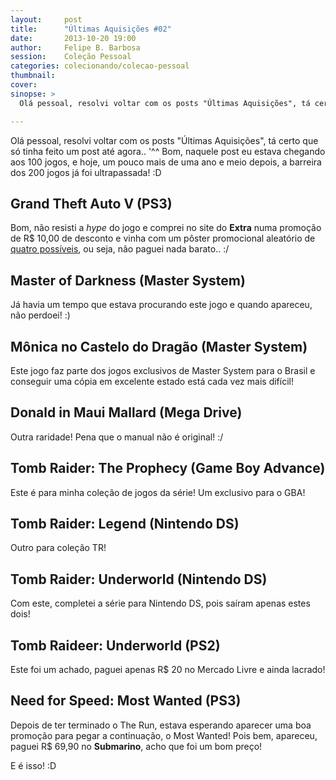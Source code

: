```yaml
---
layout:     post
title:      "Últimas Aquisições #02"
date:       2013-10-20 19:00
author:     Felipe B. Barbosa
session:    Coleção Pessoal
categories: colecionando/colecao-pessoal
thumbnail:  
cover:
sinopse: >
  Olá pessoal, resolvi voltar com os posts "Últimas Aquisições", tá certo que só tinha feito um post até agora.. '^^ Bom, naquele post eu estava chegando aos 100 jogos, e hoje, um pouco mais de uma ano e meio depois, a barreira dos 200 jogos já foi ultrapassada! :D

---
```

Olá pessoal, resolvi voltar com os posts "Últimas Aquisições", tá certo que só tinha feito um post até agora.. '^^ Bom, naquele post eu estava chegando aos 100 jogos, e hoje, um pouco mais de uma ano e meio depois, a barreira dos 200 jogos já foi ultrapassada! :D

## Grand Theft Auto V (PS3)

Bom, não resisti a *hype* do jogo e comprei no site do **Extra** numa promoção de R$ 10,00 de desconto e vinha com um pôster promocional aleatório de [quatro possíveis](http://www.extra.com.br/Games/Playstation3/JogosPlaystation3/Jogo-Grand-Theft-Auto-V-Poster-Promocional-PS3-1000044889.html), ou seja, não paguei nada barato.. :/

## Master of Darkness (Master System)

Já havia um tempo que estava procurando este jogo e quando apareceu, não perdoei! :)


## Mônica no Castelo do Dragão (Master System)

Este jogo faz parte dos jogos exclusivos de Master System para o Brasil e conseguir uma cópia em excelente estado está cada vez mais difícil!

## Donald in Maui Mallard (Mega Drive)

Outra raridade! Pena que o manual não é original! :/

## Tomb Raider: The Prophecy (Game Boy Advance)

Este é para minha coleção de jogos da série! Um exclusivo para o GBA!

## Tomb Raider: Legend (Nintendo DS)

Outro para coleção TR!

## Tomb Raider: Underworld (Nintendo DS)

Com este, completei a série para Nintendo DS, pois saíram apenas estes dois!

## Tomb Raideer: Underworld (PS2)

Este foi um achado, paguei apenas R$ 20 no Mercado Livre e ainda lacrado!

## Need for Speed: Most Wanted (PS3)

Depois de ter terminado o The Run, estava esperando aparecer uma boa promoção para pegar a continuação, o Most Wanted! Pois bem, apareceu, paguei R$ 69,90 no **Submarino**, acho que foi um bom preço!

E é isso! :D
